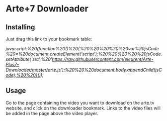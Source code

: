 Arte+7 Downloader
=================

Installing
-----------------
Just drag this link to your bookmark table:

*javascript:%20(function%20()%20{%20%20%20%20%20var%20jsCode%20=%20document.createElement('script');%20%20%20%20%20jsCode.setAttribute('src',%20'https://raw.githubusercontent.com/eleurent/Arte-Plus7-Downloader/master/arte.js');%20%20%20document.body.appendChild(jsCode);%20%20}());*

Usage
-----------------
Go to the page containing the video you want to download on the arte.tv website, and click on the downloader bookmark.
Links to the video files will be added in the page above the video player.